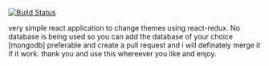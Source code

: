 [![Build Status](http://89e8-103-212-156-110.ngrok.io/buildStatus/icon?job=82)](http://89e8-103-212-156-110.ngrok.io/job/ReactThemeChanger/)

very simple react application to change themes using react-redux.
No database is being used so you can add the database of your choice [mongodb] preferable and create a pull request and i will definately merge it if it work.
thank you and use this whereever you like and enjoy. 

<!-- testing Three  -->

